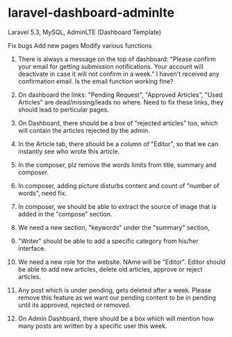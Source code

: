 # laravel-dashboard-adminlte
Laravel 5.3, MySQL, AdminLTE (Dashboard Template)

Fix bugs
Add new pages
Modify various functions

1. There is always a message on the top of dashboard:
   "Please confirm your email for getting submission notifications. Your account will deactivate in case it will not confirm in a week."
   I haven't received any confirmation email. Is the email function working fine?

2. On dashboard the links: "Pending Request", "Approved Articles", "Used Articles" are dead/missing/leads no where. Need to fix these links, they should lead to perticular pages.

3. On Dashboard, there should be a box of "rejected articles" too, which will contain the articles rejected by the admin.

4. In the Article tab, there should be a column of "Editor", so that we can instantly see who wrote this article.

5. In the composer, plz remove the words limits from title, summary and composer.

6. In composer, adding picture disturbs content and count of "number of words", need fix.

7. In composer, we should be able to extract the source of image that is added in the "compose" section.

8. We need a new section, "keywords" under the "summary" section,

9. "Writer" should be able to add a specific category from his/her interface.

10. We need a new role for the website. NAme will be "Editor". Editor should be able to add new articles, delete old articles, approve or reject articles.

11. Any post which is under pending, gets deleted after a week. Please remove this feature as we want our pending content to be in pending until its approved, rejected or removed.

12. On Admin Dashboard, there should be a box which will mention how many posts are written by a specific user this week.